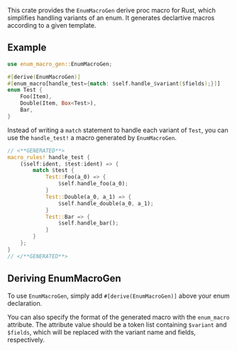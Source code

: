 This crate provides the `EnumMacroGen` derive proc macro for Rust, which
simplifies handling variants of an enum. It generates declartive macros
according to a given template.

## Example

```rust
use enum_macro_gen::EnumMacroGen;

#[derive(EnumMacroGen)]
#[enum_macro[handle_test={match: $self.handle_$variant($fields);}]]
enum Test {
    Foo(Item),
    Double(Item, Box<Test>),
    Bar,
}
```

Instead of writing a `match` statement to handle each variant of `Test`, you
can use the `handle_test!` a macro generated by `EnumMacroGen`.

```rust
// <**GENERATED**>
macro_rules! handle_test {
    ($self:ident, $test:ident) => {
        match $test {
            Test::Foo(a_0) => {
                $self.handle_foo(a_0);
            }
            Test::Double(a_0, a_1) => {
                $self.handle_double(a_0, a_1);
            }
            Test::Bar => {
                $self.handle_bar();
            }
        }
    };
}
// </**GENERATED**>
```

## Deriving EnumMacroGen

To use `EnumMacroGen`, simply add `#[derive(EnumMacroGen)]` above your enum
declaration.

You can also specify the format of the generated macro with the `enum_macro`
attribute. The attribute value should be a token list containing `$variant`
and `$fields`, which will be replaced with the variant name and fields,
respectively.